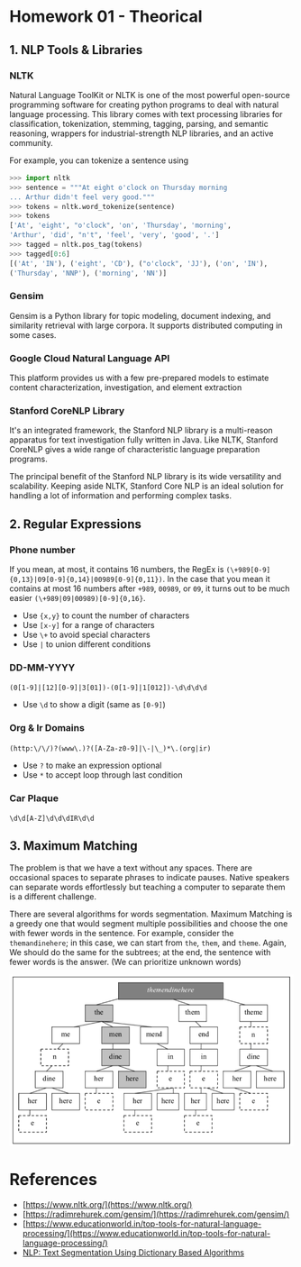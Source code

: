 # Homework 01 - Theorical

## 1. NLP Tools & Libraries

### NLTK
Natural Language ToolKit or NLTK is one of the most powerful open-source programming software for creating python programs to deal with natural language processing. This library comes with text processing libraries for classification, tokenization, stemming, tagging, parsing, and semantic reasoning, wrappers for industrial-strength NLP libraries, and an active community.

For example, you can tokenize a sentence using

```python
>>> import nltk
>>> sentence = """At eight o'clock on Thursday morning
... Arthur didn't feel very good."""
>>> tokens = nltk.word_tokenize(sentence)
>>> tokens
['At', 'eight', "o'clock", 'on', 'Thursday', 'morning',
'Arthur', 'did', "n't", 'feel', 'very', 'good', '.']
>>> tagged = nltk.pos_tag(tokens)
>>> tagged[0:6]
[('At', 'IN'), ('eight', 'CD'), ("o'clock", 'JJ'), ('on', 'IN'),
('Thursday', 'NNP'), ('morning', 'NN')]
```

### Gensim
Gensim is a Python library for topic modeling, document indexing, and similarity retrieval with large corpora. It supports distributed computing in some cases.

### Google Cloud Natural Language API

This platform provides us with a few pre-prepared models to estimate content characterization, investigation, and element extraction

### Stanford CoreNLP Library

It's an integrated framework, the Stanford NLP library is a multi-reason apparatus for text investigation fully written in Java. Like NLTK, Stanford CoreNLP gives a wide range of characteristic language preparation programs.

The principal benefit of the Stanford NLP library is its wide versatility and scalability. Keeping aside NLTK, Stanford Core NLP is an ideal solution for handling a lot of information and performing complex tasks.

## 2. Regular Expressions

### Phone number

If you mean, at most, it contains 16 numbers, the RegEx is `(\+989[0-9]{0,13}|09[0-9]{0,14}|00989[0-9]{0,11})`. In the case that you mean it contains at most 16 numbers after `+989`, `00989`, or `09`, it turns out to be much easier `(\+989|09|00989)[0-9]{0,16}`.

- Use `{x,y}` to count the number of characters
- Use `[x-y]` for a range of characters
- Use `\+` to avoid special characters
- Use `|` to union different conditions

### DD-MM-YYYY

`(0[1-9]|[12][0-9]|3[01])-(0[1-9]|1[012])-\d\d\d\d`

- Use `\d` to show a digit (same as `[0-9]`)

### Org & Ir Domains

`(http:\/\/)?(www\.)?([A-Za-z0-9]|\-|\_)*\.(org|ir)`

- Use `?` to make an expression optional
- Use `*` to accept loop through last condition

### Car Plaque

`\d\d[A-Z]\d\d\dIR\d\d`

## 3. Maximum Matching

The problem is that we have a text without any spaces. There are occasional spaces to separate phrases to indicate pauses. Native speakers can separate words effortlessly but teaching a computer to separate them is a different challenge.

There are several algorithms for words segmentation. Maximum Matching is a greedy one that would segment multiple possibilities and choose the one with fewer words in the sentence. For example, consider the `themandinehere`; in this case, we can start from `the`, `them`, and `theme`. Again, We should do the same for the subtrees; at the end, the sentence with fewer words is the answer. (We can prioritize unknown words)

![tree](Homework-01/tree.png)

# References
- [https://www.nltk.org/](https://www.nltk.org/)
- [https://radimrehurek.com/gensim/](https://radimrehurek.com/gensim/)
- [https://www.educationworld.in/top-tools-for-natural-language-processing/](https://www.educationworld.in/top-tools-for-natural-language-processing/)
- [NLP: Text Segmentation Using Dictionary Based Algorithms](https://medium.com/@phylypo/nlp-text-segmentation-using-dictionary-based-algorithms-6d0a45a76c08)